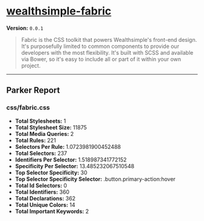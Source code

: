 # [wealthsimple-fabric]( http://fabric.wealthsimple.com )

**Version:** `0.0.1`

> Fabric is the CSS toolkit that powers Wealthsimple's front-end design. It's purposefully limited to common components to provide our developers with the most flexibility. It's built with SCSS and available via Bower, so it's easy to include all or part of it within your own project.

* * *

## Parker Report

### css/fabric.css

- **Total Stylesheets:** 1
- **Total Stylesheet Size:** 11875
- **Total Media Queries:** 2
- **Total Rules:** 221
- **Selectors Per Rule:** 1.0723981900452488
- **Total Selectors:** 237
- **Identifiers Per Selector:** 1.518987341772152
- **Specificity Per Selector:** 13.485232067510548
- **Top Selector Specificity:** 30
- **Top Selector Specificity Selector:** .button.primary-action:hover
- **Total Id Selectors:** 0
- **Total Identifiers:** 360
- **Total Declarations:** 362
- **Total Unique Colors:** 14
- **Total Important Keywords:** 2
